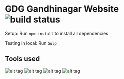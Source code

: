 GDG Gandhinagar Website ![build status](https://travis-ci.org/GDG-GANDHINAGAR/Website.svg?branch=master)
=============================

Setup:
Run ``` npm install ``` to install all dependencies

Testing in local:
Run ``` Gulp ```

## Tools used

![alt tag](https://avatars0.githubusercontent.com/u/6200624?v=3&s=400)
![alt tag](https://blog.alexdevero.com/wp-content/uploads/2015/03/sass-logo-wall.jpg)
![alt tag](https://camo.githubusercontent.com/c6a402b9450a7b4ec61b89df04c9bf992fe544a1/687474703a2f2f692e696d6775722e636f6d2f6e574273444b362e706e67)
![alt tag](http://materializecss.com/images/favicon/apple-touch-icon-152x152.png)